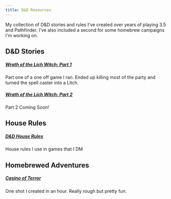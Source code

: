 ```yaml
---
title: D&D Resources
---
```


My collection of D&D stories and rules I've created over years of playing 3.5
and Pathfinder. I've also included a second for some homebrew campaigns I'm
working on.

## D&D Stories

##### [Wrath of the Lich Witch: Part 1](/blog/wrath-of-the-lich-witch-part-1.html)  
Part one of a one off game I ran. Ended up killing most of the party and turned the spell caster into a Litch.

##### [Wrath of the Lich Witch: Part 2](/)  
Part 2 Coming Soon!

## House Rules

##### [D&D House Rules](/dnd/dnd-house-rules.html)  
House rules I use in games that I DM

## Homebrewed Adventures

##### [Casino of Terror](/dnd/casino-of-terror.html)  
One shot I created in an hour. Really rough but pretty fun.
